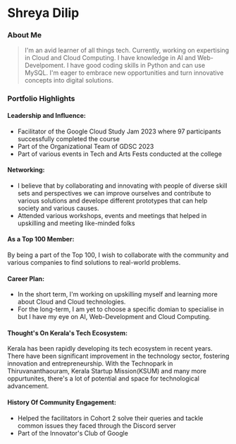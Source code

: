 # Shreya Dilip

### About Me
> I'm an avid learner of all things tech. Currently, working on expertising in Cloud and Cloud Computing. I have knowledge in AI and Web-Develpoment. I have good coding skills in Python and can use MySQL. I'm eager to embrace new opportunities and turn innovative concepts into digital solutions.

### Portfolio Highlights

#### Leadership and Influence:
- Facilitator of the Google Cloud Study Jam 2023 where 97 participants successfully completed the course
- Part of the Organizational Team of GDSC 2023
- Part of various events in Tech and Arts Fests conducted at the college

#### Networking:
- I believe that by collaborating and innovating with people of diverse skill sets and perspectives we can improve ourselves and contribute to various solutions and develope different prototypes that can help society and various causes.
- Attended various workshops, events and meetings that helped in upskilling and meeting like-minded folks

#### As a Top 100 Member:
  By being a part of the Top 100, I wish to collaborate with the community and various companies to find solutions to 
  real-world problems.
  
#### Career Plan:
- In the short term, I'm working on upskilling myself and learning more about Cloud and Cloud technologies.
- For the long-term, I am yet to choose a specific domian to specialise in but I have my eye on AI, Web-Development and Cloud Computing.

#### Thought's On Kerala's Tech Ecosystem:
  Kerala has been rapidly developing its tech ecosystem in recent years. There have been significant improvement in 
  the technology sector, fostering innovation and entrepreneurship. With the Technopark in Thiruvananthaouram, Kerala 
  Startup Mission(KSUM) and many more oppurtunites, there's a lot of potential and space for technological 
  advancement.


#### History Of Community Engagement:
- Helped the facilitators in Cohort 2 solve their queries and tackle common issues they faced through the Discord server
- Part of the Innovator's Club of Google

